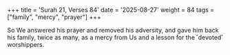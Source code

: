 +++
title = 'Surah 21, Verses 84'
date = '2025-08-27'
weight = 84
tags = ["family", "mercy", "prayer"]
+++

So We answered his prayer and removed his adversity, and gave him back his family, twice as many, as a mercy from Us and a lesson for the ˹devoted˺ worshippers.